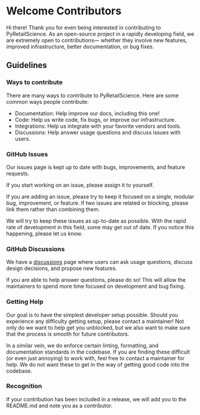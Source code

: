 # Welcome Contributors

Hi there! Thank you for even being interested in contributing to PyRetailScience.
As an open-source project in a rapidly developing field, we are extremely open to contributions—
whether they involve new features, improved infrastructure, better documentation, or bug fixes.

## Guidelines

### Ways to contribute

There are many ways to contribute to PyRetailScience. Here are some common ways people contribute:

* Documentation: Help improve our docs, including this one!
* Code: Help us write code, fix bugs, or improve our infrastructure.
* Integrations: Help us integrate with your favorite vendors and tools.
* Discussions: Help answer usage questions and discuss issues with users.

### GitHub Issues

Our issues page is kept up to date with bugs, improvements, and feature requests.

If you start working on an issue, please assign it to yourself.

If you are adding an issue, please try to keep it focused on a single, modular bug, improvement, or feature.
If two issues are related or blocking, please link them rather than combining them.

We will try to keep these issues as up-to-date as possible.
With the rapid rate of development in this field, some may get out of date.
If you notice this happening, please let us know.

### GitHub Discussions

We have a [discussions](https://github.com/Data-Simply/pyretailscience/discussions) page
where users can ask usage questions, discuss design decisions, and propose new features.

If you are able to help answer questions, please do so!
This will allow the maintainers to spend more time focused on development and bug fixing.

### Getting Help

Our goal is to have the simplest developer setup possible.
Should you experience any difficulty getting setup, please contact a maintainer!
Not only do we want to help get you unblocked, but we also want to make sure that the process is smooth for future contributors.

In a similar vein, we do enforce certain linting, formatting, and documentation standards in the codebase.
If you are finding these difficult (or even just annoying) to work with, feel free to contact a maintainer for help.
We do not want these to get in the way of getting good code into the codebase.

### Recognition

If your contribution has been included in a release, we will add you to the README.md and note you as a contributor.
